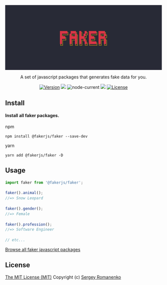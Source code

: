 <img src="faker.png" alt="Faker" align="center" title="A set of javascript packages that generates fake data for you">

<br>

<p align="center">
A set of javascript packages that generates fake data for you.
</p>

<p align="center">
<a href="https://github.com/faker-javascript/faker/releases"><img alt="Version" src="https://img.shields.io/github/release/faker-javascript/faker.svg?label=version&color=green"></a> <img src="https://img.shields.io/npm/dt/@fakerjs/faker"> <img alt="node-current" src="https://img.shields.io/node/v/@fakerjs/faker"> <a href="https://github.com/faker-javascript/faker/actions/workflows/ci.yml"><img src="https://github.com/faker-javascript/faker/actions/workflows/ci.yml/badge.svg"></a> <a href="https://github.com/faker-javascript/faker"><img src="https://img.shields.io/badge/license-MIT-blue.svg?color=green" alt="License"></a>
</p>

## Install

#### Install all faker packages.

npm
```
npm install @fakerjs/faker --save-dev
```

yarn
```
yarn add @fakerjs/faker -D
```

## Usage

```js
import faker from '@fakerjs/faker';

faker().animal();
//=> Snow Leopard

faker().gender();
//=> Female

faker().profession();
//=> Software Engineer

// etc...
```

[Browse all faker javascript packages](https://github.com/faker-javascript)

## License
[The MIT License (MIT)](https://github.com/faker-javascript/faker/blob/master/LICENSE)
Copyright (c) [Sergey Romanenko](https://github.com/Awilum)
